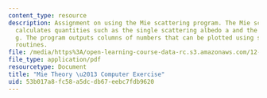 ```yaml
---
content_type: resource
description: Assignment on using the Mie scattering program. The Mie scattering program
  calculates quantities such as the single scattering albedo a and the asymmetry parameter
  g. The program outputs columns of numbers that can be plotted using standard plotting
  routines.
file: /media/https%3A/open-learning-course-data-rc.s3.amazonaws.com/12-815-atmospheric-radiation-fall-2008/53b017a8fc58a5dcdb67eebc7fdb9620_mie_theory_exer.pdf
file_type: application/pdf
resourcetype: Document
title: "Mie Theory \u2013 Computer Exercise"
uid: 53b017a8-fc58-a5dc-db67-eebc7fdb9620
---
```

